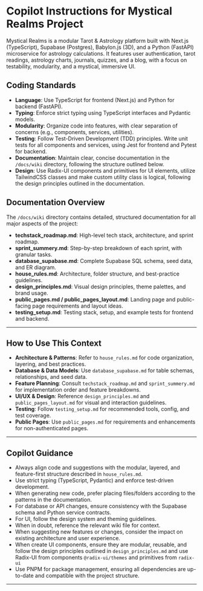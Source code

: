 # Copilot Instructions for Mystical Realms Project

Mystical Realms is a modular Tarot & Astrology platform built with Next.js (TypeScript), Supabase (Postgres), Babylon.js (3D), and a Python (FastAPI) microservice for astrology calculations. It features user authentication, tarot readings, astrology charts, journals, quizzes, and a blog, with a focus on testability, modularity, and a mystical, immersive UI.

## Coding Standards

- **Language**: Use TypeScript for frontend (Next.js) and Python for backend (FastAPI).
- **Typing**: Enforce strict typing using TypeScript interfaces and Pydantic models.
- **Modularity**: Organize code into features, with clear separation of concerns (e.g., components, services, utilities).
- **Testing**: Follow Test-Driven Development (TDD) principles. Write unit tests for all components and services, using Jest for frontend and Pytest for backend.
- **Documentation**: Maintain clear, concise documentation in the `/docs/wiki` directory, following the structure outlined below.
- **Design**: Use Radix-UI components and primitives for UI elements, utilize TailwindCSS classes and make custom utility class is logical, following the design principles outlined in the documentation.

## Documentation Overview

The `/docs/wiki` directory contains detailed, structured documentation for all major aspects of the project:

- **techstack_roadmap.md**: High-level tech stack, architecture, and sprint roadmap.
- **sprint_summery.md**: Step-by-step breakdown of each sprint, with granular tasks.
- **database_supabase.md**: Complete Supabase SQL schema, seed data, and ER diagram.
- **house_rules.md**: Architecture, folder structure, and best-practice guidelines.
- **design_principles.md**: Visual design principles, theme palettes, and brand usage.
- **public_pages.md / public_pages_layout.md**: Landing page and public-facing page requirements and layout ideas.
- **testing_setup.md**: Testing stack, setup, and example tests for frontend and backend.

---

## How to Use This Context

- **Architecture & Patterns**: Refer to `house_rules.md` for code organization, layering, and best practices.
- **Database & Data Models**: Use `database_supabase.md` for table schemas, relationships, and seed data.
- **Feature Planning**: Consult `techstack_roadmap.md` and `sprint_summery.md` for implementation order and feature breakdowns.
- **UI/UX & Design**: Reference `design_principles.md` and `public_pages_layout.md` for visual and interaction guidelines.
- **Testing**: Follow `testing_setup.md` for recommended tools, config, and test coverage.
- **Public Pages**: Use `public_pages.md` for requirements and enhancements for non-authenticated pages.

---

## Copilot Guidance

- Always align code and suggestions with the modular, layered, and feature-first structure described in `house_rules.md`.
- Use strict typing (TypeScript, Pydantic) and enforce test-driven development.
- When generating new code, prefer placing files/folders according to the patterns in the documentation.
- For database or API changes, ensure consistency with the Supabase schema and Python service contracts.
- For UI, follow the design system and theming guidelines.
- When in doubt, reference the relevant wiki file for context.
- When suggesting new features or changes, consider the impact on existing architecture and user experience.
- When create UI components, ensure they are modular, reusable, and follow the design principles outlined in `design_principles.md` and use Radix-UI from components `@radix-ui/themes` and primitives from `radix-ui`
- Use PNPM for package management, ensuring all dependencies are up-to-date and compatible with the project structure.

---
